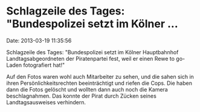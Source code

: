 Schlagzeile des Tages: \"Bundespolizei setzt im Kölner \...
===========================================================

Date: 2013-03-19 11:35:56

Schlagzeile des Tages: \"Bundespolizei setzt im Kölner Hauptbahnhof
Landtagsabgeordneten der Piratenpartei fest, weil er einen Rewe to
go-Laden fotografiert hat!\"

Auf den Fotos waren wohl auch Mitarbeiter zu sehen, und die sahen sich
in ihren Persönlichkeitsrechten beeinträchtigt und riefen die Cops. Die
haben dann die Fotos gelöscht und wollten dann auch noch die Kamera
beschlagnahmen. Das konnte der Pirat durch Zücken seines
Landtagsausweises verhindern.
